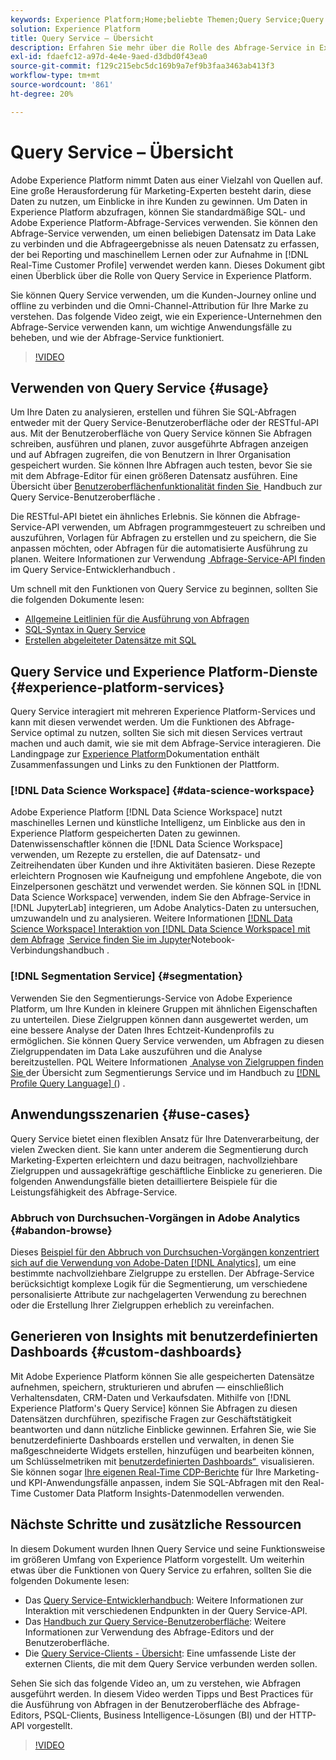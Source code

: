 ```yaml
---
keywords: Experience Platform;Home;beliebte Themen;Query Service;Query Service;Abfrage
solution: Experience Platform
title: Query Service – Übersicht
description: Erfahren Sie mehr über die Rolle des Abfrage-Service in Experience Platform.
exl-id: fdaefc12-a97d-4e4e-9aed-d3dbd0f43ea0
source-git-commit: f129c215ebc5dc169b9a7ef9b3faa3463ab413f3
workflow-type: tm+mt
source-wordcount: '861'
ht-degree: 20%

---
```


# Query Service – Übersicht

Adobe Experience Platform nimmt Daten aus einer Vielzahl von Quellen auf. Eine große Herausforderung für Marketing-Experten besteht darin, diese Daten zu nutzen, um Einblicke in ihre Kunden zu gewinnen. Um Daten in Experience Platform abzufragen, können Sie standardmäßige SQL- und Adobe Experience Platform-Abfrage-Services verwenden. Sie können den Abfrage-Service verwenden, um einen beliebigen Datensatz im Data Lake zu verbinden und die Abfrageergebnisse als neuen Datensatz zu erfassen, der bei Reporting und maschinellem Lernen oder zur Aufnahme in [!DNL Real-Time Customer Profile] verwendet werden kann. Dieses Dokument gibt einen Überblick über die Rolle von Query Service in Experience Platform.

Sie können Query Service verwenden, um die Kunden-Journey online und offline zu verbinden und die Omni-Channel-Attribution für Ihre Marke zu verstehen. Das folgende Video zeigt, wie ein Experience-Unternehmen den Abfrage-Service verwenden kann, um wichtige Anwendungsfälle zu beheben, und wie der Abfrage-Service funktioniert.

>[!VIDEO](https://video.tv.adobe.com/v/32948?quality=12&learn=on&captions=ger)

## Verwenden von Query Service {#usage}

Um Ihre Daten zu analysieren, erstellen und führen Sie SQL-Abfragen entweder mit der Query Service-Benutzeroberfläche oder der RESTful-API aus.
Mit der Benutzeroberfläche von Query Service können Sie Abfragen schreiben, ausführen und planen, zuvor ausgeführte Abfragen anzeigen und auf Abfragen zugreifen, die von Benutzern in Ihrer Organisation gespeichert wurden. Sie können Ihre Abfragen auch testen, bevor Sie sie mit dem Abfrage-Editor für einen größeren Datensatz ausführen. Eine Übersicht über [&#x200B; Benutzeroberflächenfunktionalität finden Sie &#x200B;](ui/overview.md) Handbuch zur Query Service-Benutzeroberfläche .

Die RESTful-API bietet ein ähnliches Erlebnis. Sie können die Abfrage-Service-API verwenden, um Abfragen programmgesteuert zu schreiben und auszuführen, Vorlagen für Abfragen zu erstellen und zu speichern, die Sie anpassen möchten, oder Abfragen für die automatisierte Ausführung zu planen. Weitere Informationen zur Verwendung [&#x200B; Abfrage-Service-API finden &#x200B;](api/getting-started.md) im Query Service-Entwicklerhandbuch .

Um schnell mit den Funktionen von Query Service zu beginnen, sollten Sie die folgenden Dokumente lesen:

- [Allgemeine Leitlinien für die Ausführung von Abfragen](./best-practices/writing-queries.md)
- [SQL-Syntax in Query Service](./sql/syntax.md)
- [Erstellen abgeleiteter Datensätze mit SQL](./data-distiller/derived-datasets/create-derived-datasets-with-sql.md)

## Query Service und Experience Platform-Dienste {#experience-platform-services}

Query Service interagiert mit mehreren Experience Platform-Services und kann mit diesen verwendet werden. Um die Funktionen des Abfrage-Service optimal zu nutzen, sollten Sie sich mit diesen Services vertraut machen und auch damit, wie sie mit dem Abfrage-Service interagieren. Die Landingpage zur [Experience Platform](https://experienceleague.adobe.com/docs/experience-platform.html?lang=de)Dokumentation enthält Zusammenfassungen und Links zu den Funktionen der Plattform.

### [!DNL Data Science Workspace] {#data-science-workspace}

Adobe Experience Platform [!DNL Data Science Workspace] nutzt maschinelles Lernen und künstliche Intelligenz, um Einblicke aus den in Experience Platform gespeicherten Daten zu gewinnen. Datenwissenschaftler können die [!DNL Data Science Workspace] verwenden, um Rezepte zu erstellen, die auf Datensatz- und Zeitreihendaten über Kunden und ihre Aktivitäten basieren. Diese Rezepte erleichtern Prognosen wie Kaufneigung und empfohlene Angebote, die von Einzelpersonen geschätzt und verwendet werden. Sie können SQL in [!DNL Data Science Workspace] verwenden, indem Sie den Abfrage-Service in [!DNL JupyterLab] integrieren, um Adobe Analytics-Daten zu untersuchen, umzuwandeln und zu analysieren. Weitere Informationen [[!DNL Data Science Workspace]  Interaktion von [!DNL Data Science Workspace] mit dem Abfrage](../data-science-workspace/home.md) [&#x200B; Service finden Sie im Jupyter](./clients/jupyter-notebook.md)Notebook-Verbindungshandbuch .

### [!DNL Segmentation Service] {#segmentation}

Verwenden Sie den Segmentierungs-Service von Adobe Experience Platform, um Ihre Kunden in kleinere Gruppen mit ähnlichen Eigenschaften zu unterteilen. Diese Zielgruppen können dann ausgewertet werden, um eine bessere Analyse der Daten Ihres Echtzeit-Kundenprofils zu ermöglichen. Sie können Query Service verwenden, um Abfragen zu diesen Zielgruppendaten im Data Lake auszuführen und die Analyse bereitzustellen. PQL Weitere Informationen [&#x200B; Analyse von Zielgruppen finden Sie &#x200B;](../segmentation/home.md) der Übersicht zum Segmentierungs Service und im Handbuch zu [[!DNL Profile Query Language] (](../segmentation/pql/overview.md)) .

## Anwendungsszenarien {#use-cases}

Query Service bietet einen flexiblen Ansatz für Ihre Datenverarbeitung, der vielen Zwecken dient. Sie kann unter anderem die Segmentierung durch Marketing-Experten erleichtern und dazu beitragen, nachvollziehbare Zielgruppen und aussagekräftige geschäftliche Einblicke zu generieren. Die folgenden Anwendungsfälle bieten detailliertere Beispiele für die Leistungsfähigkeit des Abfrage-Service.

### Abbruch von Durchsuchen-Vorgängen in Adobe Analytics {#abandon-browse}

Dieses [Beispiel für den Abbruch von Durchsuchen-Vorgängen konzentriert sich auf die Verwendung von Adobe-Daten [!DNL Analytics]](./use-cases/abandoned-browse.md), um eine bestimmte nachvollziehbare Zielgruppe zu erstellen. Der Abfrage-Service berücksichtigt komplexe Logik für die Segmentierung, um verschiedene personalisierte Attribute zur nachgelagerten Verwendung zu berechnen oder die Erstellung Ihrer Zielgruppen erheblich zu vereinfachen.

## Generieren von Insights mit benutzerdefinierten Dashboards {#custom-dashboards}

Mit Adobe Experience Platform können Sie alle gespeicherten Datensätze aufnehmen, speichern, strukturieren und abrufen — einschließlich Verhaltensdaten, CRM-Daten und Verkaufsdaten. Mithilfe von [!DNL Experience Platform's Query Service] können Sie Abfragen zu diesen Datensätzen durchführen, spezifische Fragen zur Geschäftstätigkeit beantworten und dann nützliche Einblicke gewinnen. Erfahren Sie, wie Sie benutzerdefinierte Dashboards erstellen und verwalten, in denen Sie maßgeschneiderte Widgets erstellen, hinzufügen und bearbeiten können, um Schlüsselmetriken mit [benutzerdefinierten Dashboards“ &#x200B;](../dashboards/standard-dashboards.md) visualisieren. Sie können sogar [Ihre eigenen Real-Time CDP-Berichte](../dashboards/data-models/cdp-insights-data-model-b2c.md) für Ihre Marketing- und KPI-Anwendungsfälle anpassen, indem Sie SQL-Abfragen mit den Real-Time Customer Data Platform Insights-Datenmodellen verwenden.

## Nächste Schritte und zusätzliche Ressourcen

In diesem Dokument wurden Ihnen Query Service und seine Funktionsweise im größeren Umfang von Experience Platform vorgestellt. Um weiterhin etwas über die Funktionen von Query Service zu erfahren, sollten Sie die folgenden Dokumente lesen:

- Das [Query Service-Entwicklerhandbuch](api/getting-started.md): Weitere Informationen zur Interaktion mit verschiedenen Endpunkten in der Query Service-API.
- Das [Handbuch zur Query Service-Benutzeroberfläche](ui/overview.md): Weitere Informationen zur Verwendung des Abfrage-Editors und der Benutzeroberfläche.
- Die [Query Service-Clients - Übersicht](clients/overview.md): Eine umfassende Liste der externen Clients, die mit dem Query Service verbunden werden sollen.

Sehen Sie sich das folgende Video an, um zu verstehen, wie Abfragen ausgeführt werden. In diesem Video werden Tipps und Best Practices für die Ausführung von Abfragen in der Benutzeroberfläche des Abfrage-Editors, PSQL-Clients, Business Intelligence-Lösungen (BI) und der HTTP-API vorgestellt.

>[!VIDEO](https://video.tv.adobe.com/v/32951?quality=12&learn=on&captions=ger)
